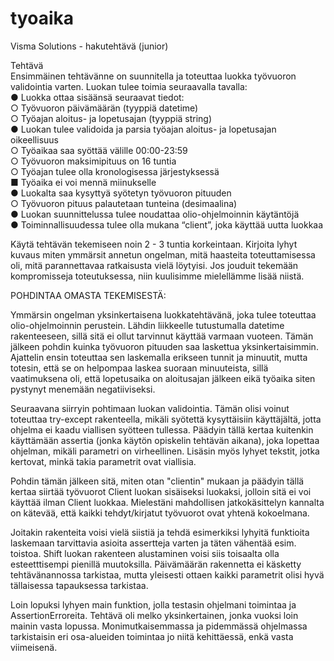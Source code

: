 # tyoaika
 
Visma Solutions - hakutehtävä (junior)

Tehtävä \
Ensimmäinen tehtävänne on suunnitella ja toteuttaa luokka työvuoron validointia varten.
Luokan tulee toimia seuraavalla tavalla: \
● Luokka ottaa sisäänsä seuraavat tiedot: \
○ Työvuoron päivämäärän (tyyppiä datetime) \
○ Työajan aloitus- ja lopetusajan (tyyppiä string) \
● Luokan tulee validoida ja parsia työajan aloitus- ja lopetusajan oikeellisuus \
○ Työaikaa saa syöttää välille 00:00-23:59 \
○ Työvuoron maksimipituus on 16 tuntia \
○ Työajan tulee olla kronologisessa järjestyksessä \
■ Työaika ei voi mennä miinukselle \
● Luokalta saa kysyttyä syötetyn työvuoron pituuden \
○ Työvuoron pituus palautetaan tunteina (desimaalina) \
● Luokan suunnittelussa tulee noudattaa olio-ohjelmoinnin käytäntöjä \
● Toiminnallisuudessa tulee olla mukana “client”, joka käyttää uutta luokkaa 

Käytä tehtävän tekemiseen noin 2 - 3 tuntia korkeintaan. Kirjoita lyhyt kuvaus miten
ymmärsit annetun ongelman, mitä haasteita toteuttamisessa oli, mitä parannettavaa
ratkaisusta vielä löytyisi. Jos jouduit tekemään kompromisseja toteutuksessa, niin
kuulisimme mielellämme lisää niistä. 


POHDINTAA OMASTA TEKEMISESTÄ:


Ymmärsin ongelman yksinkertaisena luokkatehtävänä, joka tulee toteuttaa olio-ohjelmoinnin perustein. Lähdin liikkeelle tutustumalla datetime rakenteeseen, sillä sitä ei ollut tarvinnut käyttää varmaan vuoteen. Tämän jälkeen pohdin kuinka työvuoron pituuden saa laskettua yksinkertaisimmin. Ajattelin ensin toteuttaa sen laskemalla erikseen tunnit ja minuutit, mutta totesin, että se on helpompaa laskea suoraan minuuteista, sillä vaatimuksena oli, että lopetusaika on aloitusajan jälkeen eikä työaika siten pystynyt menemään negatiiviseksi. 

Seuraavana siirryin pohtimaan luokan validointia. Tämän olisi voinut toteuttaa try-except rakenteella, mikäli syötettä kysyttäisiin käyttäjältä, jotta ohjelma ei kaadu viallisen syötteen tullessa. Päädyin tällä kertaa kuitenkin käyttämään assertia (jonka käytön opiskelin tehtävän aikana), joka lopettaa ohjelman, mikäli parametri on virheellinen. Lisäsin myös lyhyet tekstit, jotka kertovat, minkä takia parametrit ovat viallisia. 

Pohdin tämän jälkeen sitä, miten otan "clientin" mukaan ja päädyin tällä kertaa siirtää työvuorot Client luokan sisäiseksi luokaksi, jolloin sitä ei voi käyttää ilman Client luokkaa. Mielestäni mahdollisen jatkokäsittelyn kannalta on kätevää, että kaikki tehdyt/kirjatut työvuorot ovat yhtenä kokoelmana. 

Joitakin rakenteita voisi vielä siistiä ja tehdä esimerkiksi lyhyitä funktioita laskemaan tarvittavia asioita assertteja varten ja täten vähentää esim. toistoa. Shift luokan rakenteen alustaminen voisi siis toisaalta olla esteetttisempi pienillä muutoksilla. Päivämäärän rakennetta ei käsketty tehtävänannossa tarkistaa, mutta yleisesti ottaen kaikki parametrit olisi hyvä tällaisessa tapauksessa tarkistaa. 

Loin lopuksi lyhyen main funktion, jolla testasin ohjelmani toimintaa ja AssertionErroreita. Tehtävä oli melko yksinkertainen, jonka vuoksi loin mainin vasta lopussa. Monimutkaisemmassa ja pidemmässä ohjelmassa tarkistaisin eri osa-alueiden toimintaa jo niitä kehittäessä, enkä vasta viimeisenä. 
